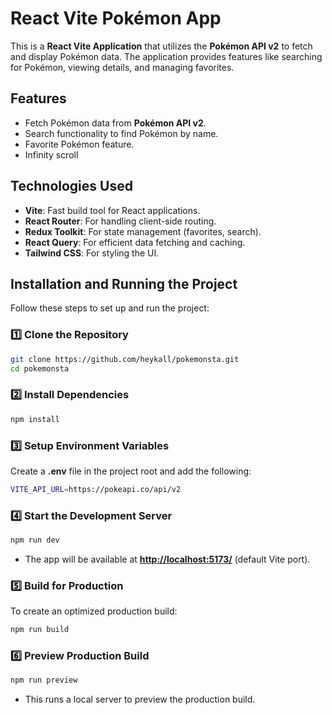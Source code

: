 # React Vite Pokémon App 

This is a **React Vite Application** that utilizes the **Pokémon API v2** to fetch and display Pokémon data. The application provides features like searching for Pokémon, viewing details, and managing favorites.

## Features

- Fetch Pokémon data from **Pokémon API v2**.
- Search functionality to find Pokémon by name.
- Favorite Pokémon feature.
- Infinity scroll

## Technologies Used

- **Vite**: Fast build tool for React applications.
- **React Router**: For handling client-side routing.
- **Redux Toolkit**: For state management (favorites, search).
- **React Query**: For efficient data fetching and caching.
- **Tailwind CSS**: For styling the UI.

## Installation and Running the Project

Follow these steps to set up and run the project:

### 1️⃣ Clone the Repository

```sh
git clone https://github.com/heykall/pokemonsta.git
cd pokemonsta
```

### 2️⃣ Install Dependencies

```sh
npm install
```

### 3️⃣ Setup Environment Variables

Create a **.env** file in the project root and add the following:

```sh
VITE_API_URL=https://pokeapi.co/api/v2
```

### 4️⃣ Start the Development Server

```sh
npm run dev
```

- The app will be available at [**http://localhost:5173/**](http://localhost:5173/) (default Vite port).

### 5️⃣ Build for Production

To create an optimized production build:

```sh
npm run build
```

### 6️⃣ Preview Production Build

```sh
npm run preview
```

- This runs a local server to preview the production build.